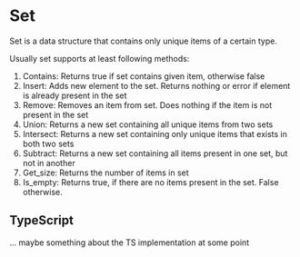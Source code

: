 # Set

Set is a data structure that contains only unique items of a certain type.

Usually set supports at least following methods:

1. Contains: Returns true if set contains given item, otherwise false
2. Insert: Adds new element to the set. Returns nothing or error if element is already present in the set
3. Remove: Removes an item from set. Does nothing if the item is not present in the set
4. Union: Returns a new set containing all unique items from two sets
5. Intersect: Returns a new set containing only unique items that exists in both two sets
6. Subtract: Returns a new set containing all items present in one set, but not in another
7. Get_size: Returns the number of items in set
8. Is_empty: Returns true, if there are no items present in the set. False otherwise.

## TypeScript

... maybe something about the TS implementation at some point
